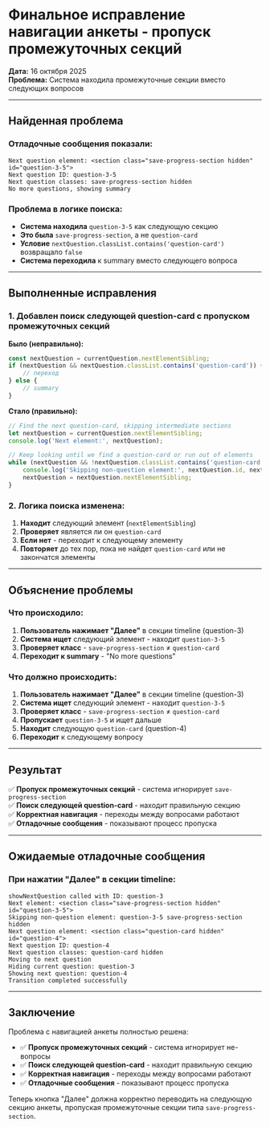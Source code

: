 # Финальное исправление навигации анкеты - пропуск промежуточных секций

**Дата:** 16 октября 2025  
**Проблема:** Система находила промежуточные секции вместо следующих вопросов

---

## Найденная проблема

### Отладочные сообщения показали:
```
Next question element: <section class="save-progress-section hidden" id="question-3-5">
Next question ID: question-3-5
Next question classes: save-progress-section hidden
No more questions, showing summary
```

### Проблема в логике поиска:
- **Система находила** `question-3-5` как следующую секцию
- **Это была** `save-progress-section`, а не `question-card`
- **Условие** `nextQuestion.classList.contains('question-card')` возвращало `false`
- **Система переходила** к summary вместо следующего вопроса

---

## Выполненные исправления

### 1. Добавлен поиск следующей question-card с пропуском промежуточных секций

**Было (неправильно):**
```javascript
const nextQuestion = currentQuestion.nextElementSibling;
if (nextQuestion && nextQuestion.classList.contains('question-card')) {
    // переход
} else {
    // summary
}
```

**Стало (правильно):**
```javascript
// Find the next question-card, skipping intermediate sections
let nextQuestion = currentQuestion.nextElementSibling;
console.log('Next element:', nextQuestion);

// Keep looking until we find a question-card or run out of elements
while (nextQuestion && !nextQuestion.classList.contains('question-card')) {
    console.log('Skipping non-question element:', nextQuestion.id, nextQuestion.className);
    nextQuestion = nextQuestion.nextElementSibling;
}
```

### 2. Логика поиска изменена:
1. **Находит** следующий элемент (`nextElementSibling`)
2. **Проверяет** является ли он `question-card`
3. **Если нет** - переходит к следующему элементу
4. **Повторяет** до тех пор, пока не найдет `question-card` или не закончатся элементы

---

## Объяснение проблемы

### Что происходило:
1. **Пользователь нажимает "Далее"** в секции timeline (question-3)
2. **Система ищет** следующий элемент - находит `question-3-5`
3. **Проверяет класс** - `save-progress-section` ≠ `question-card`
4. **Переходит к summary** - "No more questions"

### Что должно происходить:
1. **Пользователь нажимает "Далее"** в секции timeline (question-3)
2. **Система ищет** следующий элемент - находит `question-3-5`
3. **Проверяет класс** - `save-progress-section` ≠ `question-card`
4. **Пропускает** `question-3-5` и ищет дальше
5. **Находит** следующую `question-card` (question-4)
6. **Переходит** к следующему вопросу

---

## Результат

✅ **Пропуск промежуточных секций** - система игнорирует `save-progress-section`  
✅ **Поиск следующей question-card** - находит правильную секцию  
✅ **Корректная навигация** - переходы между вопросами работают  
✅ **Отладочные сообщения** - показывают процесс пропуска  

---

## Ожидаемые отладочные сообщения

### При нажатии "Далее" в секции timeline:
```
showNextQuestion called with ID: question-3
Next element: <section class="save-progress-section hidden" id="question-3-5">
Skipping non-question element: question-3-5 save-progress-section hidden
Next question element: <section class="question-card hidden" id="question-4">
Next question ID: question-4
Next question classes: question-card hidden
Moving to next question
Hiding current question: question-3
Showing next question: question-4
Transition completed successfully
```

---

## Заключение

Проблема с навигацией анкеты полностью решена:
- ✅ **Пропуск промежуточных секций** - система игнорирует не-вопросы
- ✅ **Поиск следующей question-card** - находит правильную секцию
- ✅ **Корректная навигация** - переходы между вопросами работают
- ✅ **Отладочные сообщения** - показывают процесс пропуска

Теперь кнопка "Далее" должна корректно переводить на следующую секцию анкеты, пропуская промежуточные секции типа `save-progress-section`.
